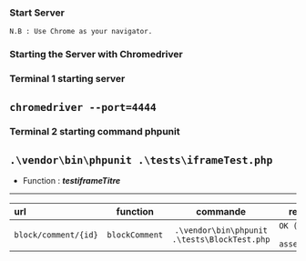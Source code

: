 ### Start Server

````N.B : Use Chrome as your navigator.````  

### Starting the Server with Chromedriver

### Terminal 1 starting server

```` chromedriver --port=4444 ````
--
### Terminal 2 starting command phpunit

````.\vendor\bin\phpunit .\tests\iframeTest.php ````
--
- Function : ***testiframeTitre***
---

| url                             | function                | commande                                               | response                               |
| :----------------------------   | :----------------------: | :--------------------------------------------------:  | ------------------------------------:  |
| ```` block/comment/{id} ````    | ```` blockComment ````   |```` .\vendor\bin\phpunit .\tests\BlockTest.php  ````  | ```` OK (1 test, 3 assertions) ````    |

